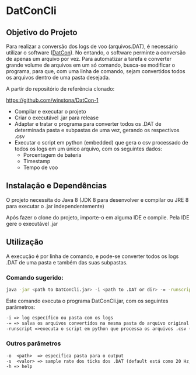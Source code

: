 # DatConCli

## Objetivo do Projeto

Para realizar a conversão dos logs de voo (arquivos.DAT), é necessário utilizar o software ([DatCon](https://datfile.net/DatCon/intro.html)). No entando, o software perminte a conversão de apenas um arquivo por vez. Para automatizar a tarefa e converter grande volume de arquivos em um só comando, busca-se modificar o programa, para que, com uma linha de comando, sejam convertidos todos os arquivos dentro de uma pasta desejada.

A partir do repositório de referência clonado:

https://github.com/winstona/DatCon-1

- Compilar e executar o projeto
- Criar o executável .jar para release
- Adaptar e tratar o programa para converter todos os .DAT de determinada pasta e subpastas de uma vez, gerando os respectivos .csv
- Executar o script em python (embedded) que gera o csv  processado de todos os logs em um único arquivo, com os seguintes dados:
   - Porcentagem de bateria
   - Timestamp
   - Tempo de voo


## Instalação e Dependências

O projeto necessita do Java 8 (JDK 8 para desenvolver e compilar ou JRE 8 para executar o .jar independentemente)

Após fazer o clone do projeto, importe-o em alguma IDE e compile. Pela IDE gere o executável .jar

## Utilização

A execução é por linha de comando, e pode-se converter todos os logs .DAT de uma pasta e também das suas subpastas.

### Comando sugerido:

```bash
java -jar <path to DatConCli.jar> -i <path to .DAT or dir> -= -runscript
```
  
Este comando executa o programa DatConCli.jar, com os seguintes parâmetros:

```txt
-i => log específico ou pasta com os logs
-= => salva os arquivos convertidos na mesma pasta do arquivo original
-runscript =>executa o script em python que processa os arquivos .csv (este deve ser colocado na mesma pasta do input -i)
```

### Outros parâmetros
```txt
-o  <path>  => especifica pasta para o output
-s  <valor> => sample rate dos ticks dos .DAT (default está como 20 Hz, este aumenta a quantidade de linhas, original é 600 Hz)
-h => help
```
